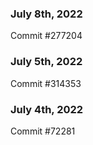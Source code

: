 ### July 8th, 2022

Commit #277204

### July 5th, 2022

Commit #314353


### July 4th, 2022

Commit #72281
